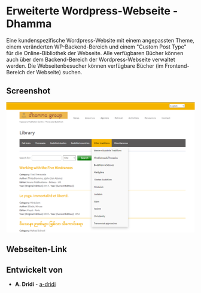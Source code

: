 # Erweiterte Wordpress-Webseite - Dhamma
Eine kundenspezifische Wordpress-Website mit einem angepassten Theme, einem veränderten WP-Backend-Bereich und einem "Custom Post Type" für die Online-Bibliothek der Webseite. Alle verfügbaren Bücher können auch über dem Backend-Bereich der Wordpress-Webseite verwaltet werden. Die Webseitenbesucher können verfügbare Bücher (im Frontend-Bereich der Webseite) suchen.

## Screenshot
![Screenshot der erstellten Webseite](https://raw.githubusercontent.com/a-dridi/Custom-Wordpress-Site-Dhamma/master/screenshot.PNG)

## Webseiten-Link

## Entwickelt von

* **A. Dridi** - [a-dridi](https://github.com/a-dridi/)
